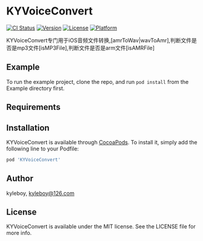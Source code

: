 # KYVoiceConvert

[![CI Status](https://img.shields.io/travis/kyleboy/KYVoiceConvert.svg?style=flat)](https://travis-ci.org/kyleboy/KYVoiceConvert)
[![Version](https://img.shields.io/cocoapods/v/KYVoiceConvert.svg?style=flat)](https://cocoapods.org/pods/KYVoiceConvert)
[![License](https://img.shields.io/cocoapods/l/KYVoiceConvert.svg?style=flat)](https://cocoapods.org/pods/KYVoiceConvert)
[![Platform](https://img.shields.io/cocoapods/p/KYVoiceConvert.svg?style=flat)](https://cocoapods.org/pods/KYVoiceConvert)

KYVoiceConvert专门用于iOS音频文件转换,[amrToWav|wavToAmr],判断文件是否是mp3文件[isMP3File],判断文件是否是arm文件[isAMRFile]

## Example

To run the example project, clone the repo, and run `pod install` from the Example directory first.

## Requirements

## Installation

KYVoiceConvert is available through [CocoaPods](https://cocoapods.org). To install
it, simply add the following line to your Podfile:

```ruby
pod 'KYVoiceConvert'
```

## Author

kyleboy, kyleboy@126.com

## License

KYVoiceConvert is available under the MIT license. See the LICENSE file for more info.
